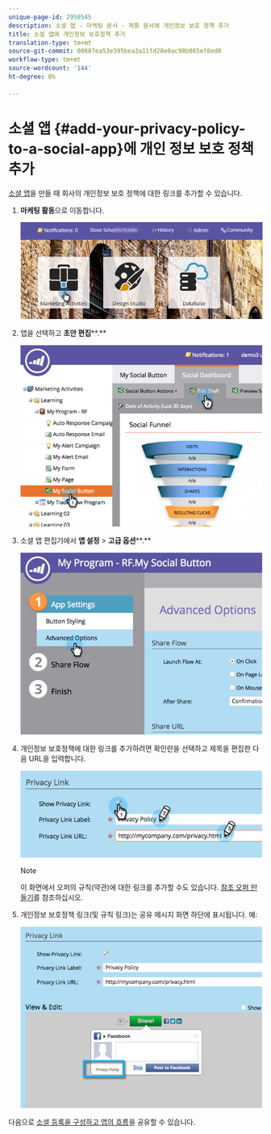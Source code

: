 ```yaml
---
unique-page-id: 2950545
description: 소셜 앱 - 마케팅 문서 - 제품 문서에 개인정보 보호 정책 추가
title: 소셜 앱에 개인정보 보호정책 추가
translation-type: tm+mt
source-git-commit: 00887ea53e395bea3a11fd28e0ac98b085ef6ed8
workflow-type: tm+mt
source-wordcount: '144'
ht-degree: 0%

---
```



# 소셜 앱 {#add-your-privacy-policy-to-a-social-app}에 개인 정보 보호 정책 추가

[소셜 앱](http://docs.marketo.com/display/docs/social)을 만들 때 회사의 개인정보 보호 정책에 대한 링크를 추가할 수 있습니다.

1. **마케팅 활동**&#x200B;으로 이동합니다.

   ![](assets/login-marketing-activities-4.png)

1. 앱을 선택하고 **초안 편집****.**

   ![](assets/image2014-9-22-10-3a50-3a22.png)

1. 소셜 앱 편집기에서 **앱 설정** > **고급 옵션****.**

   ![](assets/image2014-9-22-10-3a50-3a38.png)

1. 개인정보 보호정책에 대한 링크를 추가하려면 확인란을 선택하고 제목을 편집한 다음 URL을 입력합니다.

   ![](assets/image2014-9-22-10-3a51-3a12.png)

   >[!NOTE]
   >
   >이 화면에서 오퍼의 규칙(약관)에 대한 링크를 추가할 수도 있습니다. [참조 오퍼 만들기](../../../../product-docs/demand-generation/social/referral-offers/create-a-referral-offer.md)를 참조하십시오.

1. 개인정보 보호정책 링크(및 규칙 링크)는 공유 메시지 화면 하단에 표시됩니다. 예:

   ![](assets/image2014-9-22-10-3a52-3a16.png)

다음으로 [소셜 등록을 구성하고 앱의 흐름](../../../../product-docs/demand-generation/social/configuring-social-actions/configure-social-recommend-flow.md)을 공유할 수 있습니다.
